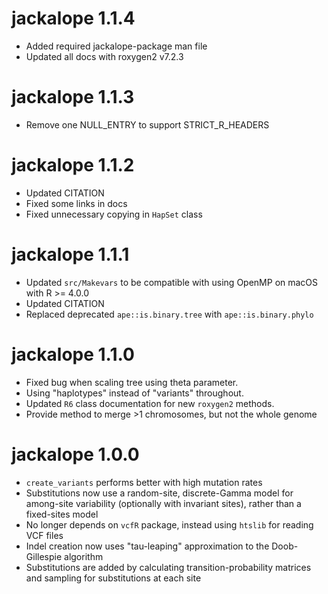
# jackalope 1.1.4
* Added required jackalope-package man file
* Updated all docs with roxygen2 v7.2.3


# jackalope 1.1.3
* Remove one NULL_ENTRY to support STRICT_R_HEADERS


# jackalope 1.1.2

* Updated CITATION
* Fixed some links in docs
* Fixed unnecessary copying in `HapSet` class


# jackalope 1.1.1

* Updated `src/Makevars` to be compatible with using OpenMP on macOS with 
  R >= 4.0.0
* Updated CITATION
* Replaced deprecated `ape::is.binary.tree` with `ape::is.binary.phylo`


# jackalope 1.1.0

* Fixed bug when scaling tree using theta parameter.
* Using "haplotypes" instead of "variants" throughout.
* Updated `R6` class documentation for new `roxygen2` methods.
* Provide method to merge >1 chromosomes, but not the whole genome


# jackalope 1.0.0

* `create_variants` performs better with high mutation rates
* Substitutions now use a random-site, discrete-Gamma model for among-site variability
  (optionally with invariant sites), rather than a fixed-sites model
* No longer depends on `vcfR` package, instead using `htslib` for reading VCF files
* Indel creation now uses "tau-leaping" approximation to the Doob-Gillespie algorithm
* Substitutions are added by calculating transition-probability matrices and sampling
  for substitutions at each site

